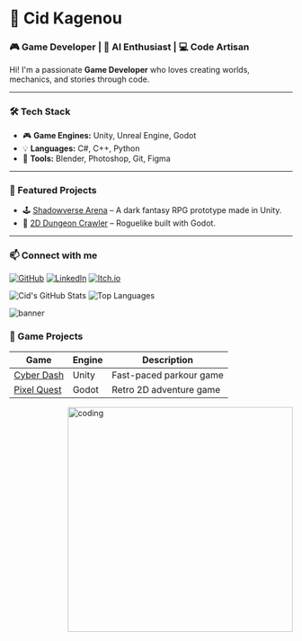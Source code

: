 # 👾 Cid Kagenou

### 🎮 Game Developer | 🧠 AI Enthusiast | 💻 Code Artisan

Hi! I'm a passionate **Game Developer** who loves creating worlds, mechanics, and stories through code.

---

### 🛠️ Tech Stack
- 🎮 **Game Engines:** Unity, Unreal Engine, Godot
- 💡 **Languages:** C#, C++, Python
- 🎨 **Tools:** Blender, Photoshop, Git, Figma

---

### 🚀 Featured Projects
- 🕹️ [Shadowverse Arena](https://github.com/username/shadowverse-arena) – A dark fantasy RPG prototype made in Unity.
- 🎲 [2D Dungeon Crawler](https://github.com/username/2d-dungeon) – Roguelike built with Godot.

---

### 📫 Connect with me
[![GitHub](https://img.shields.io/badge/GitHub-%23121011.svg?logo=github&logoColor=white)](https://github.com/username)
[![LinkedIn](https://img.shields.io/badge/LinkedIn-blue?logo=linkedin)](https://linkedin.com/in/username)
[![Itch.io](https://img.shields.io/badge/Itch.io-red?logo=itch.io)](https://username.itch.io/)

![Cid's GitHub Stats](https://github-readme-stats.vercel.app/api?username=USERNAME&show_icons=true&theme=tokyonight)
![Top Languages](https://github-readme-stats.vercel.app/api/top-langs/?username=USERNAME&layout=compact&theme=tokyonight)

![banner](https://your-image-link-here.com/banner.gif)


### 🧩 Game Projects

| Game | Engine | Description |
|------|---------|-------------|
| [Cyber Dash](https://github.com/username/cyber-dash) | Unity | Fast-paced parkour game |
| [Pixel Quest](https://github.com/username/pixel-quest) | Godot | Retro 2D adventure game |

<img align="right" alt="coding" width="400" src="https://raw.githubusercontent.com/username/username/main/coding.gif">
